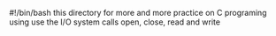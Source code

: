 #!/bin/bash
this directory for more  and more practice on C programing using use the I/O system calls open, close, read and write

